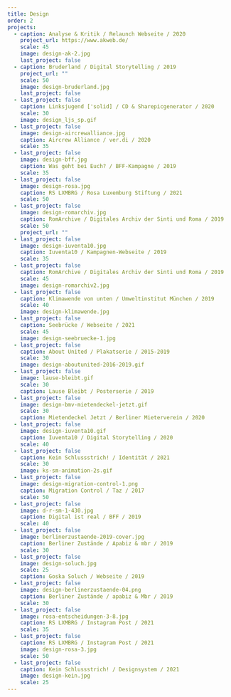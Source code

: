 ```yaml
---
title: Design
order: 2
projects:
  - caption: Analyse & Kritik / Relaunch Webseite / 2020
    project_url: https://www.akweb.de/
    scale: 45
    image: design-ak-2.jpg
    last_project: false
  - caption: Bruderland / Digital Storytelling / 2019
    project_url: ""
    scale: 50
    image: design-bruderland.jpg
    last_project: false
  - last_project: false
    caption: Linksjugend ['solid] / CD & Sharepicgenerator / 2020
    scale: 30
    image: design_ljs_sp.gif
  - last_project: false
    image: design-aircrewalliance.jpg
    caption: Aircrew Alliance / ver.di / 2020
    scale: 35
  - last_project: false
    image: design-bff.jpg
    caption: Was geht bei Euch? / BFF-Kampagne / 2019
    scale: 35
  - last_project: false
    image: design-rosa.jpg
    caption: RS LXMBRG / Rosa Luxemburg Stiftung / 2021
    scale: 50
  - last_project: false
    image: design-romarchiv.jpg
    caption: RomArchive / Digitales Archiv der Sinti und Roma / 2019
    scale: 50
    project_url: ""
  - last_project: false
    image: design-iuventa10.jpg
    caption: Iuventa10 / Kampagnen-Webseite / 2019
    scale: 35
  - last_project: false
    caption: RomArchive / Digitales Archiv der Sinti und Roma / 2019
    scale: 45
    image: design-romarchiv2.jpg
  - last_project: false
    caption: Klimawende von unten / Umweltinstitut München / 2019
    scale: 40
    image: design-klimawende.jpg
  - last_project: false
    caption: Seebrücke / Webseite / 2021
    scale: 45
    image: design-seebruecke-1.jpg
  - last_project: false
    caption: About United / Plakatserie / 2015-2019
    scale: 30
    image: design-aboutunited-2016-2019.gif
  - last_project: false
    image: lause-bleibt.gif
    scale: 30
    caption: Lause Bleibt / Posterserie / 2019
  - last_project: false
    image: design-bmv-mietendeckel-jetzt.gif
    scale: 30
    caption: Mietendeckel Jetzt / Berliner Mieterverein / 2020
  - last_project: false
    image: design-iuventa10.gif
    caption: Iuventa10 / Digital Storytelling / 2020
    scale: 40
  - last_project: false
    caption: Kein Schlussstrich! / Identität / 2021
    scale: 30
    image: ks-sm-animation-2s.gif
  - last_project: false
    image: design-migration-control-1.png
    caption: Migration Control / Taz / 2017
    scale: 50
  - last_project: false
    image: d-r-sm-1-430.jpg
    caption: Digital ist real / BFF / 2019
    scale: 40
  - last_project: false
    image: berlinerzustaende-2019-cover.jpg
    caption: Berliner Zustände / Apabiz & mbr / 2019
    scale: 30
  - last_project: false
    image: design-soluch.jpg
    scale: 25
    caption: Goska Soluch / Webseite / 2019
  - last_project: false
    image: design-berlinerzustaende-04.png
    caption: Berliner Zustände / apabiz & Mbr / 2019
    scale: 30
  - last_project: false
    image: rosa-entscheidungen-3-8.jpg
    caption: RS LXMBRG / Instagram Post / 2021
    scale: 35
  - last_project: false
    caption: RS LXMBRG / Instagram Post / 2021
    image: design-rosa-3.jpg
    scale: 50
  - last_project: false
    caption: Kein Schlussstrich! / Designsystem / 2021
    image: design-kein.jpg
    scale: 25
---
```

